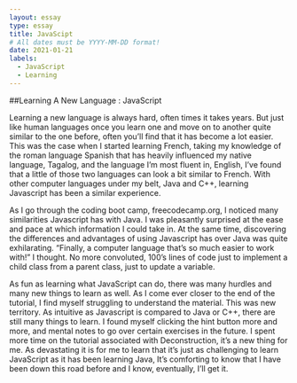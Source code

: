```yaml
---
layout: essay
type: essay
title: JavaScipt
# All dates must be YYYY-MM-DD format!
date: 2021-01-21
labels:
  - JavaScript
  - Learning
---
```


##Learning A New Language : JavaScript

Learning a new language is always hard, often times it takes years. But just like human languages once you learn one and move on to another quite similar to the one before, often you’ll find that it has become a lot easier. This was the case when I started learning French, taking my knowledge of the roman language Spanish that has heavily influenced my native language, Tagalog, and the language I’m most fluent in, English, I’ve found that a little of those two languages can look a bit similar to French. With other computer languages under my belt, Java and C++, learning Javascript has been a similar experience.

As I go through the coding boot camp, freecodecamp.org, I noticed many similarities Javascript has with Java. I was pleasantly surprised at the ease and pace at which information I could take in. At the same time, discovering the differences and advantages of using Javascript has over Java was quite exhilarating. “Finally, a computer language that’s so much easier to work with!” I thought. No more convoluted, 100’s lines of code just to implement a child class from a parent class, just to update a variable.

As fun as learning what JavaScript can do, there was many hurdles and many new things to learn as well. As I come ever closer to the end of the tutorial, I find myself struggling to understand the material. This was new territory. As intuitive as Javascript is compared to Java or C++, there are still many things to learn. I found myself clicking the hint button more and more, and mental notes to go over certain exercises in the future. I spent more time on the tutorial associated with Deconstruction, it’s a new thing for me. As devastating it is for me to learn that it’s just as challenging to learn JavaScript as it has been learning Java, It’s comforting to know that I have been down this road before and I know, eventually, I’ll get it.

